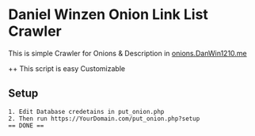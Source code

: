 # Daniel Winzen Onion Link List Crawler
This is simple Crawler for Onions & Description in [onions.DanWin1210.me](https://onions.danwin1210.me/)

++ This script is easy Customizable

## Setup
```
1. Edit Database credetains in put_onion.php
2. Then run https://YourDomain.com/put_onion.php?setup
== DONE ==
```